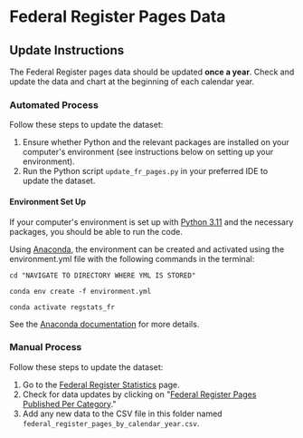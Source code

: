 # Federal Register Pages Data

## Update Instructions

The Federal Register pages data should be updated **once a year**. Check and update the data and chart at the beginning of each calendar year.

### Automated Process

Follow these steps to update the dataset:

1. Ensure whether Python and the relevant packages are installed on your computer's environment (see instructions below on setting up your environment).
1. Run the Python script `update_fr_pages.py` in your preferred IDE to update the dataset.

#### Environment Set Up

If your computer's environment is set up with [Python 3.11](https://www.python.org/downloads/) and the necessary packages, you should be able to run the code.

Using [Anaconda](https://www.anaconda.com/products/distribution), the environment can be created and activated using the environment.yml file with the following commands in the terminal:

```{bash}
cd "NAVIGATE TO DIRECTORY WHERE YML IS STORED"

conda env create -f environment.yml

conda activate regstats_fr
```

See the [Anaconda documentation](https://docs.conda.io/projects/conda/en/latest/user-guide/tasks/manage-environments.html) for more details.

### Manual Process

Follow these steps to update the dataset:

1. Go to the [Federal Register Statistics](https://www.federalregister.gov/reader-aids/federal-register-statistics) page.
2. Check for data updates by clicking on "[Federal Register Pages Published Per Category](https://www.federalregister.gov/reader-aids/federal-register-statistics/category-page-statistics)."
3. Add any new data to the CSV file in this folder named `federal_register_pages_by_calendar_year.csv`.
